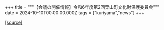 +++
title = """【会議の開催情報】令和6年度第2回栗山町文化財保護委員会"""
date = 2024-10-10T00:00:00.000Z
tags = ["kuriyama","news"]
+++


[[source]](https://www.town.kuriyama.hokkaido.jp/soshiki/55/27164.html)

